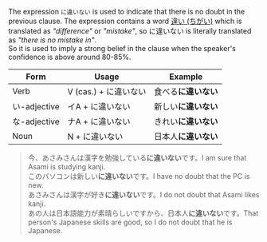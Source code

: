The expression `に違いない` is used to indicate that there is no doubt in the previous clause. The expression contains a word [違い (ちがい)](w1158870) which is translated as *"difference"* or *"mistake"*, so に違いない is literally translated as *"there is no mistake in"*.  
So it is used to imply a strong belief in the clause when the speaker's confidence is above around 80-85%.

|Form|Usage|Example|
|-|-|-|
|Verb|V (cas.) + に違いない|食べる**に違いない**|
|い-adjective|イA + に違いない|新しい**に違いない**|
|な-adjective|ナA + に違いない|きれい**に違いない**|
|Noun|N + に違いない|日本人**に違いない**|

>今、あさみさんは漢字を勉強している**に違いない**です。I am sure that Asami is studying kanji.  
>このパソコンは新しい**に違いない**です。I have no doubt that the PC is new.  
>あさみさんは漢字が好き**に違いない**です。I do not doubt that Asami likes kanji.  
>あの人は日本語能力が素晴らしいですから、日本人**に違いない**です。That person's Japanese skills are good, so I do not doubt that he is Japanese.